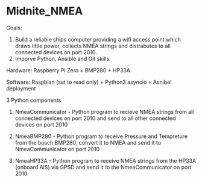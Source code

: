 # Midnite_NMEA

Goals:
1) Build a reliable ships computer providing a wifi access point which draws little power, collects NMEA strings and distrabutes to all connected devices on port 2010.
2) Imporve Python, Ansible and Git skills.


Hardware:
Raspberry Pi Zero + BMP280 + HP33A

Software:
Raspbian (set to read only) + Python3 asyncio + Asnibel deployment

3 Python components

1) NmeaCommunicator - Python program to recieve NMEA strings from all connected devices on port 2010 and send to all other connected devices on port 2010

2) NmeaBMP280 - Python program to receive Pressure and Tempreture from the bosch BMP280, convert it to NMEA and send it to NmeaCommunicator on port 2010

3) NmeaHP33A - Python program to receive NMEA strings from the HP33A (onboard AIS) via GPSD and send it to the NmeaCommunicator on port 2010.

